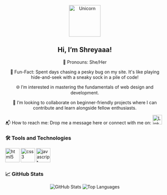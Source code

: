 <p align="center">
  <img src="https://user-images.githubusercontent.com/46517096/126875507-202ea503-bbb2-47ff-9bd5-6d381b2d01f6.png" alt="Unicorn" height="100"/>
</p>

<h2 align="center">Hi, I’m Shreyaaa!</h2>

<p align="center">
  🌈 Pronouns: She/Her
</p>

<p align="center" >
  🎉 Fun-Fact: Spent days chasing a pesky bug on my site. It's like playing hide-and-seek with a sneaky sock in a pile of code!
</p>

<p align="center">
  🌐 I’m interested in mastering the fundamentals of web design and development.
</p>

<p align="center">
  🤝 I’m looking to collaborate on beginner-friendly projects where I can contribute and learn alongside fellow enthusiasts.
</p>

<p align="left">
  📬 How to reach me: Drop me a message here or connect with me on: 
  <a href="https://www.linkedin.com/in/shreya-berlikar">
    <img height="30" src="https://cdn.jsdelivr.net/gh/devicons/devicon/icons/linkedin/linkedin-original.svg" alt="LinkedIn"/>
  </a>
</p>

### 🛠️ Tools and Technologies
<p align="left">
  <img src="https://cdn.jsdelivr.net/gh/devicons/devicon/icons/html5/html5-original.svg" alt="html5" width="45" height="45"/>
  <img src="https://cdn.jsdelivr.net/gh/devicons/devicon/icons/css3/css3-original.svg" alt="css3" width="45" height="45"/>
  <img src="https://cdn.jsdelivr.net/gh/devicons/devicon/icons/javascript/javascript-original.svg" alt="javascript" width="45" height="45"/>
</p>

### 📈 GitHub Stats
<p align="center">
  <img src="https://github-readme-stats.vercel.app/api?username=shreyaberlikar&show_icons=true&theme=radical" alt="GitHub Stats"/>
  <img src="https://github-readme-stats.vercel.app/api/top-langs/?username=shreyaberlikar&layout=compact&theme=radical" alt="Top Languages"/>
</p>
